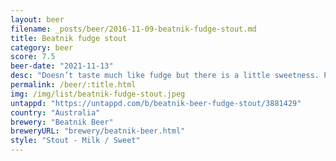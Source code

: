 ```yaml
---
layout: beer
filename: _posts/beer/2016-11-09-beatnik-fudge-stout.md
title: Beatnik fudge stout
category: beer
score: 7.5
beer-date: "2021-11-13"
desc: "Doesn’t taste much like fudge but there is a little sweetness. Pretty easy drinking overall"
permalink: /beer/:title.html
img: /img/list/beatnik-fudge-stout.jpeg
untappd: "https://untappd.com/b/beatnik-beer-fudge-stout/3881429"
country: "Australia"
brewery: "Beatnik Beer"
breweryURL: "brewery/beatnik-beer.html"
style: "Stout - Milk / Sweet"
---
```


